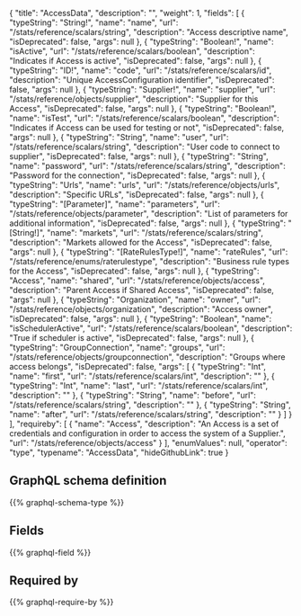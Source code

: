 {
  "title": "AccessData",
  "description": "",
  "weight": 1,
  "fields": [
    {
      "typeString": "String!",
      "name": "name",
      "url": "/stats/reference/scalars/string",
      "description": "Access descriptive name",
      "isDeprecated": false,
      "args": null
    },
    {
      "typeString": "Boolean!",
      "name": "isActive",
      "url": "/stats/reference/scalars/boolean",
      "description": "Indicates if Access is active",
      "isDeprecated": false,
      "args": null
    },
    {
      "typeString": "ID!",
      "name": "code",
      "url": "/stats/reference/scalars/id",
      "description": "Unique AccessConfiguration identifier",
      "isDeprecated": false,
      "args": null
    },
    {
      "typeString": "Supplier!",
      "name": "supplier",
      "url": "/stats/reference/objects/supplier",
      "description": "Supplier for this Access",
      "isDeprecated": false,
      "args": null
    },
    {
      "typeString": "Boolean!",
      "name": "isTest",
      "url": "/stats/reference/scalars/boolean",
      "description": "Indicates if Access can be used for testing or not",
      "isDeprecated": false,
      "args": null
    },
    {
      "typeString": "String",
      "name": "user",
      "url": "/stats/reference/scalars/string",
      "description": "User code to connect to supplier",
      "isDeprecated": false,
      "args": null
    },
    {
      "typeString": "String",
      "name": "password",
      "url": "/stats/reference/scalars/string",
      "description": "Password for the connection",
      "isDeprecated": false,
      "args": null
    },
    {
      "typeString": "Urls",
      "name": "urls",
      "url": "/stats/reference/objects/urls",
      "description": "Specific URLs",
      "isDeprecated": false,
      "args": null
    },
    {
      "typeString": "[Parameter]",
      "name": "parameters",
      "url": "/stats/reference/objects/parameter",
      "description": "List of parameters for additional information",
      "isDeprecated": false,
      "args": null
    },
    {
      "typeString": "[String!]",
      "name": "markets",
      "url": "/stats/reference/scalars/string",
      "description": "Markets allowed for the Access",
      "isDeprecated": false,
      "args": null
    },
    {
      "typeString": "[RateRulesType!]",
      "name": "rateRules",
      "url": "/stats/reference/enums/raterulestype",
      "description": "Business rule types for the Access",
      "isDeprecated": false,
      "args": null
    },
    {
      "typeString": "Access",
      "name": "shared",
      "url": "/stats/reference/objects/access",
      "description": "Parent Access if Shared Access",
      "isDeprecated": false,
      "args": null
    },
    {
      "typeString": "Organization",
      "name": "owner",
      "url": "/stats/reference/objects/organization",
      "description": "Access owner",
      "isDeprecated": false,
      "args": null
    },
    {
      "typeString": "Boolean",
      "name": "isSchedulerActive",
      "url": "/stats/reference/scalars/boolean",
      "description": "True if scheduler is active",
      "isDeprecated": false,
      "args": null
    },
    {
      "typeString": "GroupConnection",
      "name": "groups",
      "url": "/stats/reference/objects/groupconnection",
      "description": "Groups where access belongs",
      "isDeprecated": false,
      "args": [
        {
          "typeString": "Int",
          "name": "first",
          "url": "/stats/reference/scalars/int",
          "description": ""
        },
        {
          "typeString": "Int",
          "name": "last",
          "url": "/stats/reference/scalars/int",
          "description": ""
        },
        {
          "typeString": "String",
          "name": "before",
          "url": "/stats/reference/scalars/string",
          "description": ""
        },
        {
          "typeString": "String",
          "name": "after",
          "url": "/stats/reference/scalars/string",
          "description": ""
        }
      ]
    }
  ],
  "requireby": [
    {
      "name": "Access",
      "description": "An Access is a set of credentials and configuration in order to access the system of a Supplier.",
      "url": "/stats/reference/objects/access"
    }
  ],
  "enumValues": null,
  "operator": "type",
  "typename": "AccessData",
  "hideGithubLink": true
}
## GraphQL schema definition

{{% graphql-schema-type %}}

## Fields

{{% graphql-field %}}

## Required by

{{% graphql-require-by %}}
